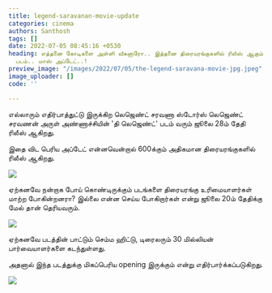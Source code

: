 ```yaml
---
title: legend-saravanan-movie-update
categories: cinema
authors: Santhosh
tags: []
date: 2022-07-05 08:45:16 +0530
heading: எத்தனை கோடிகளை அள்ளி வீசுனாரோ.. இத்தனை திரையரங்குகளில் ரிலீஸ் ஆகும் 'லெஜெண்ட்'
  படம்.. மாஸ் அப்டேட்..!
preview_image: "/images/2022/07/05/the-legend-saravana-movie-jpg.jpeg"
image_uploader: []
code: ''

---
```

எல்லாரும் எதிர்பாத்துட்டு இருக்கிற லெஜெண்ட் சரவணா ஸ்டோர்ஸ் லெஜெண்ட் சரவணன் அருள் அண்ணாச்சியின் 'தி லெஜெண்ட்' படம் வரும் ஜூலை 28ம் தேதி ரிலீஸ் ஆகிறது.

இதை விட பெரிய அப்டேட் என்னவென்றால் 600க்கும் அதிகமான திரையரங்குகளில் ரிலீஸ் ஆகிறது.

![](/images/2022/07/05/saravana-legend-movie-1-jpg.jpeg)

ஏற்கனவே நன்றாக போய் கொண்டிருக்கும் படங்களை திரையரங்கு உரிமையாளர்கள் மாற்ற போகின்றனரா? இல்லை என்ன செய்ய போகிறார்கள் என்று ஜூலை 20ம் தேதிக்கு மேல் தான் தெரியவரும்.

![](/images/2022/07/05/saravana-legend-movie-2-jpg.jpeg)

ஏற்கனவே படத்தின் பாட்டும் செம்ம ஹிட்டு, டிரைலரும் 30 மில்லியன் பார்வையாளர்களை கடந்துள்ளது.

அதனால் இந்த படத்துக்கு மிகப்பெரிய opening இருக்கும் என்று எதிர்பார்க்கப்படுகிறது.

![](/images/2022/07/05/saravana-legend-movie-jpg.jpeg)

